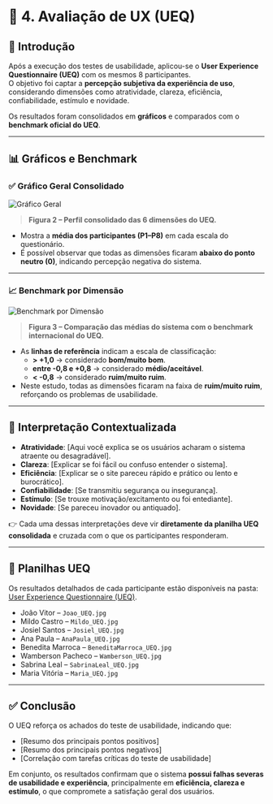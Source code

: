 
# 🎨 4. Avaliação de UX (UEQ)

## 🎯 Introdução
Após a execução dos testes de usabilidade, aplicou-se o **User Experience Questionnaire (UEQ)** com os mesmos 8 participantes.  
O objetivo foi captar a **percepção subjetiva da experiência de uso**, considerando dimensões como atratividade, clareza, eficiência, confiabilidade, estímulo e novidade.

Os resultados foram consolidados em **gráficos** e comparados com o **benchmark oficial do UEQ**.  

---

## 📊 Gráficos e Benchmark

### ✅ Gráfico Geral Consolidado
![Gráfico Geral](Imagens/User%20Experience%20Questionnaire/UEQ/GraficoGeral.png)  
> **Figura 2 – Perfil consolidado das 6 dimensões do UEQ.**

- Mostra a **média dos participantes (P1–P8)** em cada escala do questionário.  
- É possível observar que todas as dimensões ficaram **abaixo do ponto neutro (0)**, indicando percepção negativa do sistema.  

---

### 📈 Benchmark por Dimensão
![Benchmark por Dimensão](Imagens/User%20Experience%20Questionnaire/UEQ/Benchmark%20por%20dimensão.png)  
> **Figura 3 – Comparação das médias do sistema com o benchmark internacional do UEQ.**

- As **linhas de referência** indicam a escala de classificação:  
  - **> +1,0** → considerado **bom/muito bom**.  
  - **entre -0,8 e +0,8** → considerado **médio/aceitável**.  
  - **< -0,8** → considerado **ruim/muito ruim**.  
- Neste estudo, todas as dimensões ficaram na faixa de **ruim/muito ruim**, reforçando os problemas de usabilidade.  

---

## 🧩 Interpretação Contextualizada
- **Atratividade**: [Aqui você explica se os usuários acharam o sistema atraente ou desagradável].  
- **Clareza**: [Explicar se foi fácil ou confuso entender o sistema].  
- **Eficiência**: [Explicar se o site pareceu rápido e prático ou lento e burocrático].  
- **Confiabilidade**: [Se transmitiu segurança ou insegurança].  
- **Estímulo**: [Se trouxe motivação/excitamento ou foi entediante].  
- **Novidade**: [Se pareceu inovador ou antiquado].  

👉 Cada uma dessas interpretações deve vir **diretamente da planilha UEQ consolidada** e cruzada com o que os participantes responderam.

---

## 📂 Planilhas UEQ
Os resultados detalhados de cada participante estão disponíveis na pasta:  
[User Experience Questionnaire (UEQ)](./Imagens/UserExperienceQuestionnaireUEQ).

- João Vitor – `Joao_UEQ.jpg`  
- Mildo Castro – `Mildo_UEQ.jpg`  
- Josiel Santos – `Josiel_UEQ.jpg`  
- Ana Paula – `AnaPaula_UEQ.jpg`  
- Benedita Marroca – `BeneditaMarroca_UEQ.jpg`  
- Wamberson Pacheco – `Wamberson_UEQ.jpg`  
- Sabrina Leal – `SabrinaLeal_UEQ.jpg`  
- Maria Vitória – `Maria_UEQ.jpg`  

---

## ✅ Conclusão
O UEQ reforça os achados do teste de usabilidade, indicando que:
- [Resumo dos principais pontos positivos]  
- [Resumo dos principais pontos negativos]  
- [Correlação com tarefas críticas do teste de usabilidade]  

Em conjunto, os resultados confirmam que o sistema **possui falhas severas de usabilidade e experiência**, principalmente em **eficiência, clareza e estímulo**, o que compromete a satisfação geral dos usuários.
